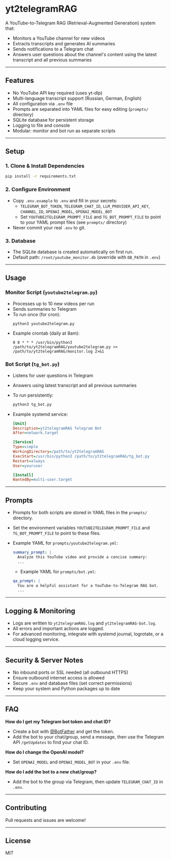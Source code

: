 # yt2telegramRAG

A YouTube-to-Telegram RAG (Retrieval-Augmented Generation) system that:

- Monitors a YouTube channel for new videos
- Extracts transcripts and generates AI summaries
- Sends notifications to a Telegram chat
- Answers user questions about the channel's content using the latest transcript and all previous summaries

---

## Features

- No YouTube API key required (uses yt-dlp)
- Multi-language transcript support (Russian, German, English)
- All configuration via `.env` file
- Prompts are separated into YAML files for easy editing (`prompts/` directory)
- SQLite database for persistent storage
- Logging to file and console
- Modular: monitor and bot run as separate scripts

---

## Setup

### 1. Clone & Install Dependencies

```bash
pip install -r requirements.txt
```

### 2. Configure Environment

- Copy `.env.example` to `.env` and fill in your secrets:
  - `TELEGRAM_BOT_TOKEN`, `TELEGRAM_CHAT_ID`, `LLM_PROVIDER_API_KEY`, `CHANNEL_ID`, `OPENAI_MODEL`, `OPENAI_MODEL_BOT`
  - Set `YOUTUBE2TELEGRAM_PROMPT_FILE` and `TG_BOT_PROMPT_FILE` to point to your YAML prompt files (see `prompts/` directory)
- Never commit your real `.env` to git.

### 3. Database

- The SQLite database is created automatically on first run.
- Default path: `/root/youtube_monitor.db` (override with `DB_PATH` in `.env`)

---

## Usage

### Monitor Script (`youtube2telegram.py`)

- Processes up to 10 new videos per run
- Sends summaries to Telegram
- To run once (for cron):
  ```bash
  python3 youtube2telegram.py
  ```
- Example crontab (daily at 8am):
  ```
  0 8 * * * /usr/bin/python3 /path/to/yt2telegramRAG/youtube2telegram.py >> /path/to/yt2telegramRAG/monitor.log 2>&1
  ```

### Bot Script (`tg_bot.py`)

- Listens for user questions in Telegram
- Answers using latest transcript and all previous summaries
- To run persistently:
  ```bash
  python3 tg_bot.py
  ```
- Example systemd service:

  ```ini
  [Unit]
  Description=yt2telegramRAG Telegram Bot
  After=network.target

  [Service]
  Type=simple
  WorkingDirectory=/path/to/yt2telegramRAG
  ExecStart=/usr/bin/python3 /path/to/yt2telegramRAG/tg_bot.py
  Restart=always
  User=youruser

  [Install]
  WantedBy=multi-user.target
  ```

---

## Prompts

- Prompts for both scripts are stored in YAML files in the `prompts/` directory.
- Set the environment variables `YOUTUBE2TELEGRAM_PROMPT_FILE` and `TG_BOT_PROMPT_FILE` to point to these files.
- Example YAML for `prompts/youtube2telegram.yml`:

  ```yaml
  summary_prompt: |
    Analyze this YouTube video and provide a concise summary:
    ...
  ```

  - Example YAML for `prompts/bot.yml`:

  ```yaml
  qa_prompt: |
    You are a helpful assistant for a YouTube-to-Telegram RAG bot.
    ...
  ```

---

## Logging & Monitoring

- Logs are written to `yt2telegramRAG.log` and `yt2telegramRAG-bot.log`.
- All errors and important actions are logged.
- For advanced monitoring, integrate with systemd journal, logrotate, or a cloud logging service.

---

## Security & Server Notes

- No inbound ports or SSL needed (all outbound HTTPS)
- Ensure outbound internet access is allowed
- Secure `.env` and database files (set correct permissions)
- Keep your system and Python packages up to date

---

## FAQ

**How do I get my Telegram bot token and chat ID?**

- Create a bot with [@BotFather](https://t.me/BotFather) and get the token.
- Add the bot to your chat/group, send a message, then use the Telegram API `/getUpdates` to find your chat ID.

**How do I change the OpenAI model?**

- Set `OPENAI_MODEL` and `OPENAI_MODEL_BOT` in your `.env` file.

**How do I add the bot to a new chat/group?**

- Add the bot to the group via Telegram, then update `TELEGRAM_CHAT_ID` in `.env`.

---

## Contributing

Pull requests and issues are welcome!

---

## License

MIT

